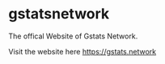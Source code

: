 # gstatsnetwork
The offical Website of Gstats Network.

Visit the website here https://gstats.network
